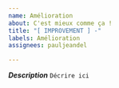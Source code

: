 ```yaml
---
name: Amélioration
about: C'est mieux comme ça !
title: "[ IMPROVEMENT ] -"
labels: Amélioration
assignees: pauljeandel

---
```


***Description***
`Décrire ici`

